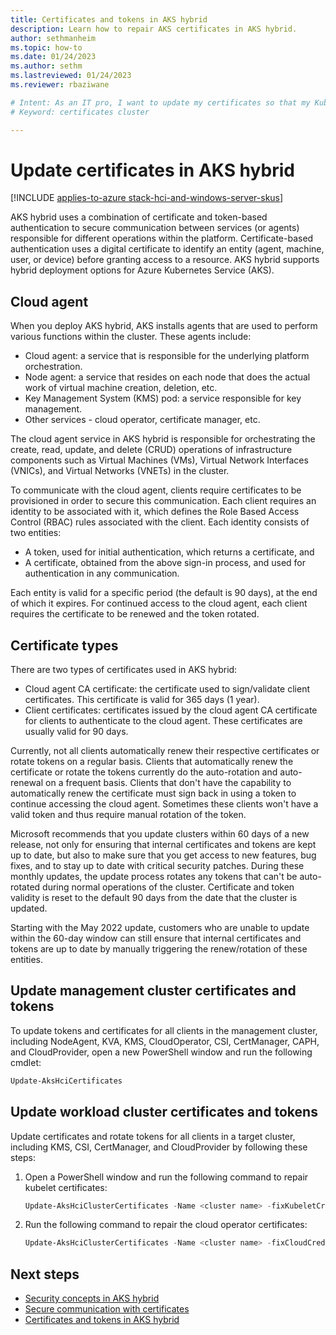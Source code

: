 ```yaml
---
title: Certificates and tokens in AKS hybrid
description: Learn how to repair AKS certificates in AKS hybrid.
author: sethmanheim
ms.topic: how-to
ms.date: 01/24/2023
ms.author: sethm 
ms.lastreviewed: 01/24/2023
ms.reviewer: rbaziwane

# Intent: As an IT pro, I want to update my certificates so that my Kubernetes cluster continues to operate.
# Keyword: certificates cluster 

---
```


# Update certificates in AKS hybrid

[!INCLUDE [applies-to-azure stack-hci-and-windows-server-skus](includes/aks-hci-applies-to-skus/aks-hybrid-applies-to-azure-stack-hci-windows-server-sku.md)]

AKS hybrid uses a combination of certificate and token-based authentication to secure communication between services (or agents) responsible for different operations within the platform. Certificate-based authentication uses a digital certificate to identify an entity (agent, machine, user, or device) before granting access to a resource. AKS hybrid supports hybrid deployment options for Azure Kubernetes Service (AKS).<!--PLACEHOLDER: I drafted this AKS hybrid desription because the standard product name expansion doesn't work in this context.-->

## Cloud agent

When you deploy AKS hybrid, AKS installs agents that are used to perform various functions within the cluster. These agents include:

- Cloud agent: a service that is responsible for the underlying platform orchestration.
- Node agent: a service that resides on each node that does the actual work of virtual machine creation, deletion, etc.
- Key Management System (KMS) pod: a service responsible for key management.
- Other services - cloud operator, certificate manager, etc.

The cloud agent service in AKS hybrid is responsible for orchestrating the create, read, update, and delete (CRUD) operations of infrastructure components such as Virtual Machines (VMs), Virtual Network Interfaces (VNICs), and Virtual Networks (VNETs) in the cluster.

To communicate with the cloud agent, clients require certificates to be provisioned in order to secure this communication. Each client requires an identity to be associated with it, which defines the Role Based Access Control (RBAC) rules associated with the client. Each identity consists of two entities:

- A token, used for initial authentication, which returns a certificate, and
- A certificate, obtained from the above sign-in process, and used for authentication in any communication.

Each entity is valid for a specific period (the default is 90 days), at the end of which it expires. For continued access to the cloud agent, each client requires the certificate to be renewed and the token rotated.

## Certificate types

There are two types of certificates used in AKS hybrid:

- Cloud agent CA certificate: the certificate used to sign/validate client certificates. This certificate is valid for 365 days (1 year).
- Client certificates: certificates issued by the cloud agent CA certificate for clients to authenticate to the cloud agent. These certificates are usually valid for 90 days.

Currently, not all clients automatically renew their respective certificates or rotate tokens on a regular basis. Clients that automatically renew the certificate or rotate the tokens currently do the auto-rotation and auto-renewal on a frequent basis. Clients that don't have the capability to automatically renew the certificate must sign back in using a token to continue accessing the cloud agent. Sometimes these clients won't have a valid token and thus require manual rotation of the token.

Microsoft recommends that you update clusters within 60 days of a new release, not only for ensuring that internal certificates and tokens are kept up to date, but also to make sure that you get access to new features, bug fixes, and to stay up to date with critical security patches. During these monthly updates, the update process rotates any tokens that can't be auto-rotated during normal operations of the cluster. Certificate and token validity is reset to the default 90 days from the date that the cluster is updated.

Starting with the May 2022 update, customers who are unable to update within the 60-day window can still ensure that internal certificates and tokens are up to date by manually triggering the renew/rotation of these entities.

## Update management cluster certificates and tokens

To update tokens and certificates for all clients in the management cluster, including NodeAgent, KVA, KMS, CloudOperator, CSI, CertManager, CAPH, and CloudProvider, open a new PowerShell window and run the following cmdlet:

```powershell
Update-AksHciCertificates
```

## Update workload cluster certificates and tokens

Update certificates and rotate tokens for all clients in a target cluster, including KMS, CSI, CertManager, and CloudProvider by following these steps:

1. Open a PowerShell window and run the following command to repair kubelet certificates:

   ```powershell
   Update-AksHciClusterCertificates -Name <cluster name> -fixKubeletCredentials
   ```

2. Run the following command to repair the cloud operator certificates:

   ```powershell
   Update-AksHciClusterCertificates -Name <cluster name> -fixCloudCredentials
   ```

## Next steps

- [Security concepts in AKS hybrid](concepts-security.md)
- [Secure communication with certificates](secure-communication.md)
- [Certificates and tokens in AKS hybrid](/azure-stack/aks-hci/certificates-update-after-sixty-days)
